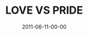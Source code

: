 ---
layout: message
category: message
series: "The Guide"
title: "LOVE VS PRIDE"
date: 2011-06-11-00-00
message_id: 677
audio: "http://s3.amazonaws.com/crossroads-media/messages/audio/theguide04.mp3"
audio-duration: "40:38"
program: "http://s3.amazonaws.com/crossroads-media/documents/06_11-12_11Program.pdf"
description: "Brian Tome talks about what it looks like to follow the Guide out of places of pride and into love."
video: "http://s3.amazonaws.com/crossroads-media/messages/video/theguide04.mp4"
video-duration: "40:43"
yt-embed-url: "//www.youtube.com/embed/xAcC3CbzoKw"
video-image: "http://s3.amazonaws.com/crossroads-media/images/theguide04_still.jpg"
tag: 
 - holy-spirit
 - guide
 - love
 - pride
 - tome
 - program
explicit: false
---